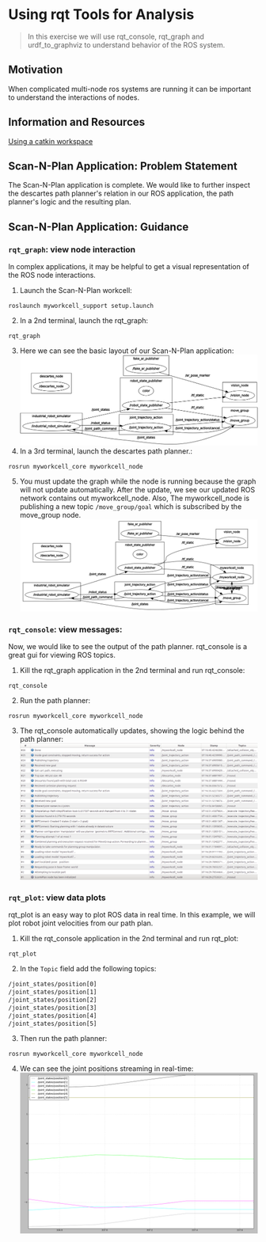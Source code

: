 # Using rqt Tools for Analysis
> In this exercise we will use rqt_console, rqt_graph and urdf_to_graphviz to understand behavior of the ROS system. 

## Motivation
When complicated multi-node ros systems are running it can be important to understand the interactions of nodes.  

## Information and Resources
[Using a catkin workspace](http://wiki.ros.org/catkin/Tutorials/using_a_workspace)

## Scan-N-Plan Application: Problem Statement
The Scan-N-Plan application is complete.  We would like to further inspect the descartes path planner's relation in our ROS application, the path planner's logic and the resulting plan.

## Scan-N-Plan Application: Guidance
### `rqt_graph`: view node interaction
In complex applications, it may be helpful to get a visual representation of the ROS node interactions.
1. Launch the Scan-N-Plan workcell:
```
roslaunch myworkcell_support setup.launch 
```
2. In a 2nd terminal, launch the rqt_graph:
```
rqt_graph
```
3. Here we can see the basic layout of our Scan-N-Plan application:
![](https://github.com/AustinDeric/images/blob/master/basic_rqt_graph.png)
4. In a 3rd terminal, launch the descartes path planner.:
```
rosrun myworkcell_core myworkcell_node
```
5. You must update the graph while the node is running because the graph will not update automatically.  After the update, we see our updated ROS network contains out myworkcell_node. Also, The myworkcell_node is publishing a new topic `/move_group/goal` which is subscribed by the move_group node. 
![](https://github.com/AustinDeric/images/blob/master/planned_rqt_graph.png)

### `rqt_console`: view messages:
Now, we would like to see the output of the path planner.  rqt_console is a great gui for viewing ROS topics.
1. Kill the rqt_graph application in the 2nd terminal and run rqt_console:
```
rqt_console
```
2. Run the path planner:
```
rosrun myworkcell_core myworkcell_node
```
3. The rqt_console automatically updates, showing the logic behind the path planner:
![](https://github.com/AustinDeric/images/blob/master/rqt_console_output.png)

### `rqt_plot`: view data plots
rqt_plot is an easy way to plot ROS data in real time.  In this example, we will plot robot joint velocities from our path plan.
1. Kill the rqt_console application in the 2nd terminal and run rqt_plot:
```
rqt_plot
```
2. In the `Topic` field add the following topics:
```
/joint_states/position[0]
/joint_states/position[1]
/joint_states/position[2]
/joint_states/position[3]
/joint_states/position[4]
/joint_states/position[5]
```
3. Then run the path planner:
```
rosrun myworkcell_core myworkcell_node
```
4. We can see the joint positions streaming in real-time:
![](https://github.com/AustinDeric/images/blob/master/plot.png)

